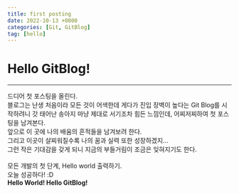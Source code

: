 ```yaml
---
title: first posting
date: 2022-10-13 +0800
categories: [Git, GitBlog]
tag: [hello]
---
```



# Hello GitBlog!
---

드디어 첫 포스팅을 올린다.  
블로그는 난생 처음이라 모든 것이 어색한데 게다가 진입 장벽이 높다는 Git Blog를 시작하려니 갓 태어난 송아지 마냥 제대로 서기조차 힘든 느낌인데, 어찌저찌하여 첫 포스팅을 남겨본다.  
앞으로 이 곳에 나의 배움의 흔적들을 남겨보려 한다.  
그리고 이곳이 살찌워질수록 나의 꿈과 실력 또한 성장하겠지...  
그런 작은 기대감을 갖게 되니 지금의 부들거림이 조금은 잊혀지기도 한다.   
<br>
모든 개발의 첫 단계, Hello world 출력하기.  
오늘 성공하다! :D   
**Hello World! Hello GitBlog!**